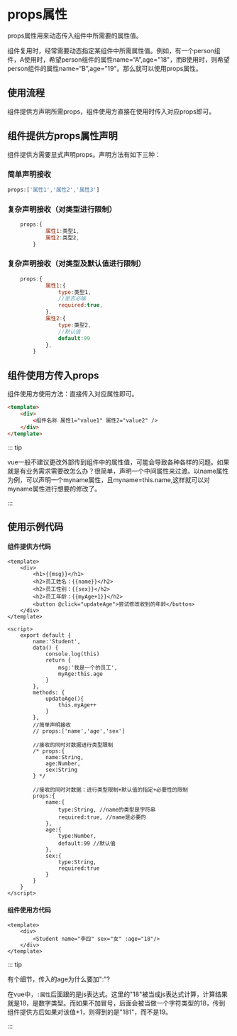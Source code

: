 # props属性

props属性用来动态传入组件中所需要的属性值。

组件复用时，经常需要动态指定某组件中所需属性值。例如，有一个person组件，A使用时，希望person组件的属性name=“A”,age="18"，而B使用时，则希望person组件的属性name=“B”,age="19"。那么就可以使用props属性。

## 使用流程

组件提供方声明所需props，组件使用方直接在使用时传入对应props即可。

## 组件提供方props属性声明

组件提供方需要显式声明props。声明方法有如下三种：

### 简单声明接收

```js
props:['属性1','属性2','属性3'] 
```

### 复杂声明接收（对类型进行限制）

```js
	props:{
			属性1:类型1,
			属性2:类型2,
		}
```

### 复杂声明接收（对类型及默认值进行限制）

```js
	props:{
			属性1:{
				type:类型1, 
				//是否必输
				required:true, 
			},
			属性2:{
				type:类型2,
				//默认值
				default:99 
			},
		}
```

## 组件使用方传入props

组件使用方使用方法：直接传入对应属性即可。

```html
<template>
	<div>
		<组件名称 属性1="value1" 属性2="value2" />
	</div>
</template>
```

::: tip

vue一般不建议更改外部传到组件中的属性值，可能会导致各种各样的问题。如果就是有业务需求需要改怎么办？很简单，声明一个中间属性来过渡。以name属性为例，可以声明一个myname属性，且myname=this.name,这样就可以对myname属性进行想要的修改了。

:::

## 使用示例代码

#### 组件提供方代码

```vue
<template>
	<div>
		<h1>{{msg}}</h1>
		<h2>员工姓名：{{name}}</h2>
		<h2>员工性别：{{sex}}</h2>
		<h2>员工年龄：{{myAge+1}}</h2>
		<button @click="updateAge">尝试修改收到的年龄</button>
	</div>
</template>

<script>
	export default {
		name:'Student',
		data() {
			console.log(this)
			return {
				msg:'我是一个的员工',
				myAge:this.age
			}
		},
		methods: {
			updateAge(){
				this.myAge++
			}
		},
		//简单声明接收
		// props:['name','age','sex'] 

		//接收的同时对数据进行类型限制
		/* props:{
			name:String,
			age:Number,
			sex:String
		} */

		//接收的同时对数据：进行类型限制+默认值的指定+必要性的限制
		props:{
			name:{
				type:String, //name的类型是字符串
				required:true, //name是必要的
			},
			age:{
				type:Number,
				default:99 //默认值
			},
			sex:{
				type:String,
				required:true
			}
		}
	}
</script>
```

#### 组件使用方代码

```vue
<template>
	<div>
		<Student name="李四" sex="女" :age="18"/>
	</div>
</template>
```

::: tip

有个细节，传入的age为什么要加":"?

在vue中，`:属性`后面跟的是js表达式。这里的"18"被当成js表达式计算，计算结果就是18，是数字类型。而如果不加冒号，后面会被当做一个字符类型的18，传到组件提供方后如果对该值+1，则得到的是"181"，而不是19。

:::





